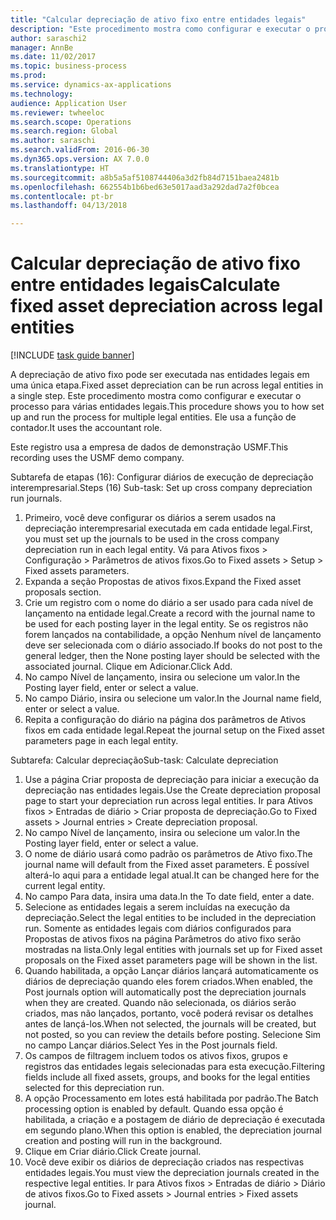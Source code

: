```yaml
--- 
title: "Calcular depreciação de ativo fixo entre entidades legais"
description: "Este procedimento mostra como configurar e executar o processo para várias entidades legais."
author: saraschi2
manager: AnnBe
ms.date: 11/02/2017
ms.topic: business-process
ms.prod: 
ms.service: dynamics-ax-applications
ms.technology: 
audience: Application User
ms.reviewer: twheeloc
ms.search.scope: Operations
ms.search.region: Global
ms.author: saraschi
ms.search.validFrom: 2016-06-30
ms.dyn365.ops.version: AX 7.0.0
ms.translationtype: HT
ms.sourcegitcommit: a8b5a5af5108744406a3d2fb84d7151baea2481b
ms.openlocfilehash: 662554b1b6bed63e5017aad3a292dad7a2f0bcea
ms.contentlocale: pt-br
ms.lasthandoff: 04/13/2018

---
```

# <a name="calculate-fixed-asset-depreciation-across-legal-entities"></a><span data-ttu-id="2ff2a-103">Calcular depreciação de ativo fixo entre entidades legais</span><span class="sxs-lookup"><span data-stu-id="2ff2a-103">Calculate fixed asset depreciation across legal entities</span></span>

[!INCLUDE [task guide banner](../../includes/task-guide-banner.md)]

<span data-ttu-id="2ff2a-104">A depreciação de ativo fixo pode ser executada nas entidades legais em uma única etapa.</span><span class="sxs-lookup"><span data-stu-id="2ff2a-104">Fixed asset depreciation can be run across legal entities in a single step.</span></span> <span data-ttu-id="2ff2a-105">Este procedimento mostra como configurar e executar o processo para várias entidades legais.</span><span class="sxs-lookup"><span data-stu-id="2ff2a-105">This procedure shows you to how set up and run the process for multiple legal entities.</span></span> <span data-ttu-id="2ff2a-106">Ele usa a função de contador.</span><span class="sxs-lookup"><span data-stu-id="2ff2a-106">It uses the accountant role.</span></span>  

<span data-ttu-id="2ff2a-107">Este registro usa a empresa de dados de demonstração USMF.</span><span class="sxs-lookup"><span data-stu-id="2ff2a-107">This recording uses the USMF demo company.</span></span>


<span data-ttu-id="2ff2a-108">Subtarefa de etapas (16): Configurar diários de execução de depreciação interempresarial.</span><span class="sxs-lookup"><span data-stu-id="2ff2a-108">Steps (16) Sub-task: Set up cross company depreciation run journals.</span></span> 

1. <span data-ttu-id="2ff2a-109">Primeiro, você deve configurar os diários a serem usados na depreciação interempresarial executada em cada entidade legal.</span><span class="sxs-lookup"><span data-stu-id="2ff2a-109">First, you must set up the journals to be used in the cross company depreciation run in each legal entity.</span></span> <span data-ttu-id="2ff2a-110">Vá para Ativos fixos > Configuração > Parâmetros de ativos fixos.</span><span class="sxs-lookup"><span data-stu-id="2ff2a-110">Go to Fixed assets > Setup > Fixed assets parameters.</span></span> 
2. <span data-ttu-id="2ff2a-111">Expanda a seção Propostas de ativos fixos.</span><span class="sxs-lookup"><span data-stu-id="2ff2a-111">Expand the Fixed asset proposals section.</span></span> 
3. <span data-ttu-id="2ff2a-112">Crie um registro com o nome do diário a ser usado para cada nível de lançamento na entidade legal.</span><span class="sxs-lookup"><span data-stu-id="2ff2a-112">Create a record with the journal name to be used for each posting layer in the legal entity.</span></span> <span data-ttu-id="2ff2a-113">Se os registros não forem lançados na contabilidade, a opção Nenhum nível de lançamento deve ser selecionada com o diário associado.</span><span class="sxs-lookup"><span data-stu-id="2ff2a-113">If books do not post to the general ledger, then the None posting layer should be selected with the associated journal.</span></span> <span data-ttu-id="2ff2a-114">Clique em Adicionar.</span><span class="sxs-lookup"><span data-stu-id="2ff2a-114">Click Add.</span></span> 
4. <span data-ttu-id="2ff2a-115">No campo Nível de lançamento, insira ou selecione um valor.</span><span class="sxs-lookup"><span data-stu-id="2ff2a-115">In the Posting layer field, enter or select a value.</span></span> 
5. <span data-ttu-id="2ff2a-116">No campo Diário, insira ou selecione um valor.</span><span class="sxs-lookup"><span data-stu-id="2ff2a-116">In the Journal name field, enter or select a value.</span></span> 
6. <span data-ttu-id="2ff2a-117">Repita a configuração do diário na página dos parâmetros de Ativos fixos em cada entidade legal.</span><span class="sxs-lookup"><span data-stu-id="2ff2a-117">Repeat the journal setup on the Fixed asset parameters page in each legal entity.</span></span> 

<span data-ttu-id="2ff2a-118">Subtarefa: Calcular depreciação</span><span class="sxs-lookup"><span data-stu-id="2ff2a-118">Sub-task: Calculate depreciation</span></span>

1. <span data-ttu-id="2ff2a-119">Use a página Criar proposta de depreciação para iniciar a execução da depreciação nas entidades legais.</span><span class="sxs-lookup"><span data-stu-id="2ff2a-119">Use the Create depreciation proposal page to start your depreciation run across legal entities.</span></span> <span data-ttu-id="2ff2a-120">Ir para Ativos fixos > Entradas de diário > Criar proposta de depreciação.</span><span class="sxs-lookup"><span data-stu-id="2ff2a-120">Go to Fixed assets > Journal entries > Create depreciation proposal.</span></span> 
2. <span data-ttu-id="2ff2a-121">No campo Nível de lançamento, insira ou selecione um valor.</span><span class="sxs-lookup"><span data-stu-id="2ff2a-121">In the Posting layer field, enter or select a value.</span></span> 
3. <span data-ttu-id="2ff2a-122">O nome de diário usará como padrão os parâmetros de Ativo fixo.</span><span class="sxs-lookup"><span data-stu-id="2ff2a-122">The journal name will default from the Fixed asset parameters.</span></span> <span data-ttu-id="2ff2a-123">É possível alterá-lo aqui para a entidade legal atual.</span><span class="sxs-lookup"><span data-stu-id="2ff2a-123">It can be changed here for the current legal entity.</span></span> 
4. <span data-ttu-id="2ff2a-124">No campo Para data, insira uma data.</span><span class="sxs-lookup"><span data-stu-id="2ff2a-124">In the To date field, enter a date.</span></span> 
5. <span data-ttu-id="2ff2a-125">Selecione as entidades legais a serem incluídas na execução da depreciação.</span><span class="sxs-lookup"><span data-stu-id="2ff2a-125">Select the legal entities to be included in the depreciation run.</span></span> <span data-ttu-id="2ff2a-126">Somente as entidades legais com diários configurados para Propostas de ativos fixos na página Parâmetros do ativo fixo serão mostradas na lista.</span><span class="sxs-lookup"><span data-stu-id="2ff2a-126">Only legal entities with journals set up for Fixed asset proposals on the Fixed asset parameters page will be shown in the list.</span></span> 
6. <span data-ttu-id="2ff2a-127">Quando habilitada, a opção Lançar diários lançará automaticamente os diários de depreciação quando eles forem criados.</span><span class="sxs-lookup"><span data-stu-id="2ff2a-127">When enabled, the Post journals option will automatically post the depreciation journals when they are created.</span></span> <span data-ttu-id="2ff2a-128">Quando não selecionada, os diários serão criados, mas não lançados, portanto, você poderá revisar os detalhes antes de lançá-los.</span><span class="sxs-lookup"><span data-stu-id="2ff2a-128">When not selected, the journals will be created, but not posted, so you can review the details before posting.</span></span> <span data-ttu-id="2ff2a-129">Selecione Sim no campo Lançar diários.</span><span class="sxs-lookup"><span data-stu-id="2ff2a-129">Select Yes in the Post journals field.</span></span> 
7. <span data-ttu-id="2ff2a-130">Os campos de filtragem incluem todos os ativos fixos, grupos e registros das entidades legais selecionadas para esta execução.</span><span class="sxs-lookup"><span data-stu-id="2ff2a-130">Filtering fields include all fixed assets, groups, and books for the legal entities selected for this depreciation run.</span></span> 
8. <span data-ttu-id="2ff2a-131">A opção Processamento em lotes está habilitada por padrão.</span><span class="sxs-lookup"><span data-stu-id="2ff2a-131">The Batch processing option is enabled by default.</span></span> <span data-ttu-id="2ff2a-132">Quando essa opção é habilitada, a criação e a postagem de diário de depreciação é executada em segundo plano.</span><span class="sxs-lookup"><span data-stu-id="2ff2a-132">When this option is enabled, the depreciation journal creation and posting will run in the background.</span></span> 
9. <span data-ttu-id="2ff2a-133">Clique em Criar diário.</span><span class="sxs-lookup"><span data-stu-id="2ff2a-133">Click Create journal.</span></span> 
10. <span data-ttu-id="2ff2a-134">Você deve exibir os diários de depreciação criados nas respectivas entidades legais.</span><span class="sxs-lookup"><span data-stu-id="2ff2a-134">You must view the depreciation journals created in the respective legal entities.</span></span> <span data-ttu-id="2ff2a-135">Ir para Ativos fixos > Entradas de diário > Diário de ativos fixos.</span><span class="sxs-lookup"><span data-stu-id="2ff2a-135">Go to Fixed assets > Journal entries > Fixed assets journal.</span></span>

